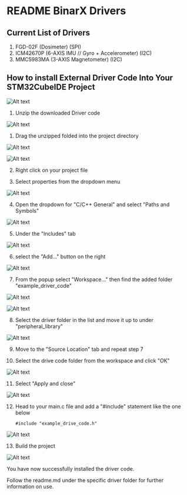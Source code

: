 # README BinarX Drivers

## Current List of Drivers
1. FGD-02F (Dosimeter) (SPI)
2. ICM42670P (6-AXIS IMU // Gyro + Accelerometer) (I2C)
3. MMC5983MA (3-AXIS Magnetometer) (I2C)

## How to install External Driver Code Into Your STM32CubeIDE Project

![Alt text](figures/download_drivers.png)

1. Unzip the downloaded Driver code

![Alt text](figures/extract_driver.png)

1. Drag the unzipped folded into the project directory

![Alt text](figures/copy_extracted_file.png)

![Alt text](figures/copy_extracted_file_menu.png)

2. Right click on your project file

3. Select properties from the dropdown menu

![Alt text](figures/project_properties.png)

4. Open the dropdown for "C/C++ General" and select "Paths and Symbols"

![Alt text](figures/properties_paths_n_symbols.png)

5. Under the "Includes" tab

![Alt text](figures/properties_paths_n_symbols_includes.png)

6. select the "Add..." button on the right

![Alt text](figures/properties_paths_n_symbols_add.png)

7. From the popup select "Workspace..." then find the added folder "example_driver_code"

![Alt text](figures/add_directory_path_workspace.png)

![Alt text](figures/folder_selection.png)

8.  Select the driver folder in the list and move it up to under "peripheral_library"

![Alt text](figures/properties_paths_n_symbols_move_up.png)

9.  Move to the "Source Location" tab and repeat step 7

10. Select the drive code folder from the workspace and click "OK"

![Alt text](figures/folder_selection_source.png)

11. Select "Apply and close"

![Alt text](figures/properties_paths_n_symbols_source_apply_and_close.png)

12. Head to your main.c file and add a "#include" statement like the one below
    
    ``` #include "example_drive_code.h" ```

![Alt text](figures/include_main.png)

13. Build the project

![Alt text](figures/build.png)

You have now successfully installed the driver code.

Follow the readme.md under the specific driver folder for further information on use.
